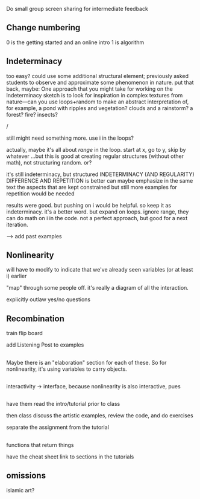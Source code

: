
Do small group screen sharing for intermediate feedback

## Change numbering

0 is the getting started and an online intro
1 is algorithm


## Indeterminacy

too easy? could use some additional structural element; previously asked students to observe and approximate some phenomenon in nature. put that back, maybe:
One approach that you might take for working on the Indeterminacy sketch is to look for inspiration in complex textures from nature—can you use loops+random to make an abstract interpretation of, for example, a pond with ripples and vegetation? clouds and a rainstorm? a forest? fire? insects?

/

still might need something more. use i in the loops?

actually, maybe it's all about _range_ in the loop. start at x, go to y, skip by whatever
...but this is good at creating regular structures (without other math), not structuring random. or?

it's still indeterminacy, but structured
INDETERMINACY (AND REGULARITY)
DIFFERENCE AND REPETITION is better
can maybe emphasize in the same text the aspects that are kept constrained
but still more examples for repetition would be needed

results were good. but pushing on i would be helpful.
so keep it as indeterminacy. it's a better word. but expand on loops. ignore range, they can do math on i in the code. not a perfect approach, but good for a next iteration.  

--> add past examples


## Nonlinearity

will have to modify to indicate that we've already seen variables (or at least i) earlier

"map" through some people off. it's really a diagram of all the interaction.

explicitly outlaw yes/no questions

## Recombination

train flip board

add Listening Post to examples

##

Maybe there is an "elaboration" section for each of these. So for nonlinearity, it's using variables to carry objects.


##


interactivity -> interface, because nonlinearity is also interactive, pues


##

have them read the intro/tutorial prior to class

then class discuss the artistic examples, review the code, and do exercises

separate the assignment from the tutorial

##

functions that return things


have the cheat sheet link to sections in the tutorials


## omissions

islamic art?
